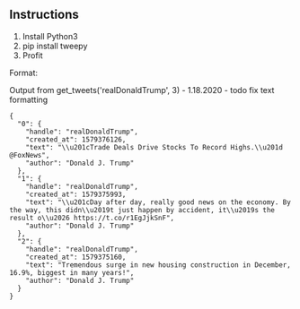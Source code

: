 Instructions
-----
1) Install Python3
2) pip install tweepy
3) Profit




Format:

Output from get_tweets('realDonaldTrump', 3) - 1.18.2020 - todo fix text formatting

```
{
  "0": {
    "handle": "realDonaldTrump",
    "created_at": 1579376126,
    "text": "\\u201cTrade Deals Drive Stocks To Record Highs.\\u201d @FoxNews",
    "author": "Donald J. Trump"
  },
  "1": {
    "handle": "realDonaldTrump",
    "created_at": 1579375993,
    "text": "\\u201cDay after day, really good news on the economy. By the way, this didn\\u2019t just happen by accident, it\\u2019s the result o\\u2026 https://t.co/r1EgJjkSnF",
    "author": "Donald J. Trump"
  },
  "2": {
    "handle": "realDonaldTrump",
    "created_at": 1579375160,
    "text": "Tremendous surge in new housing construction in December, 16.9%, biggest in many years!",
    "author": "Donald J. Trump"
  }
}
```
